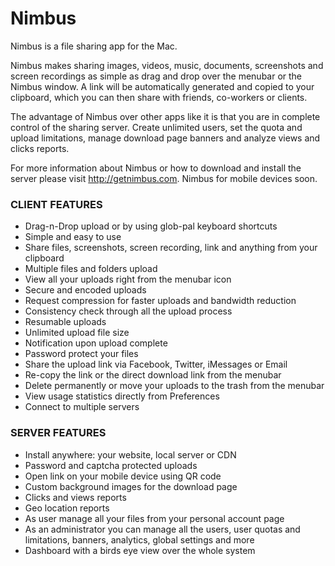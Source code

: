 # Nimbus

Nimbus is a file sharing app for the Mac.

Nimbus makes sharing images, videos, music, documents, screenshots and screen recordings as simple as drag and drop over the menubar or the Nimbus window.
A link will be automatically generated and copied to your clipboard, which you can then share with friends, co-workers or clients. 

The advantage of Nimbus over other apps like it is that you are in complete control of the sharing server. Create unlimited users, set the quota and upload limitations, manage download page banners and analyze views and clicks reports.

For more information about Nimbus or how to download and install the server please visit http://getnimbus.com.
Nimbus for mobile devices soon.


### CLIENT FEATURES

- Drag-n-Drop upload or by using glob-pal keyboard shortcuts
- Simple and easy to use
- Share files, screenshots, screen recording, link and anything from your clipboard
- Multiple files and folders upload
- View all your uploads right from the menubar icon
- Secure and encoded uploads
- Request compression for faster uploads and bandwidth reduction
- Consistency check through all the upload process
- Resumable uploads
- Unlimited upload file size
- Notification upon upload complete
- Password protect your files
- Share the upload link via Facebook, Twitter, iMessages or Email
- Re-copy the link or the direct download link from the menubar
- Delete permanently or move your uploads to the trash from the menubar
- View usage statistics directly from Preferences
- Connect to multiple servers

### SERVER FEATURES

- Install anywhere: your website, local server or CDN
- Password and captcha protected uploads
- Open link on your mobile device using QR code
- Custom background images for the download page
- Clicks and views reports
- Geo location reports
- As user manage all your files from your personal account page
- As an administrator you can manage all the users, user quotas and limitations, banners, analytics, global settings and more
- Dashboard with a birds eye view over the whole system